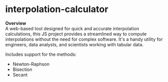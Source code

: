 <h1>interpolation-calculator</h1>

**Overview**
<br>
A web-based tool designed for quick and accurate interpolation calculations, this JS project provides a streamlined way to compute interpolations without the need for complex software. It's a handy utility for engineers, data analysts, and scientists working with tabular data.

Includes support for the methods: 
 <ul> 
  <li>Newton-Raphson</li>
  <li>Bisection</li>
  <li>Secant</li>
  </ul>
